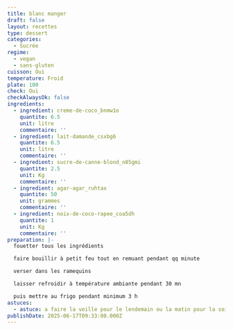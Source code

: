 ```yaml
---
title: blanc manger
draft: false
layout: recettes
type: dessert
categories:
  - Sucrée
regime:
  - vegan
  - sans-gluten
cuisson: Oui
temperature: Froid
plate: 100
check: Oui
checkAlwaysOk: false
ingredients:
  - ingredient: creme-de-coco_bnmw1o
    quantite: 6.5
    unit: litre
    commentaire: ''
  - ingredient: lait-damande_csxbg6
    quantite: 6.5
    unit: litre
    commentaire: ''
  - ingredient: sucre-de-canne-blond_n85gmi
    quantite: 2.5
    unit: Kg
    commentaire: ''
  - ingredient: agar-agar_ruhtax
    quantite: 50
    unit: grammes
    commentaire: ''
  - ingredient: noix-de-coco-rapee_coa5dh
    quantite: 1
    unit: Kg
    commentaire: ''
preparation: |-
  fouetter tous les ingrédients

  faire bouillir à petit feu tout en remuant pendant qq minute

  verser dans les ramequins

  laisser refroidir à température ambiante pendant 30 mn

  puis mettre au frigo pendant minimum 3 h
astuces:
  - astuce: a faire la veille pour le lendemain ou la matin pour la soir
publishDate: 2025-06-17T09:33:00.000Z
---
```

